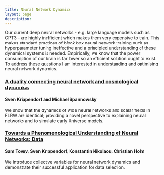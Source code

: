```yaml
---
title: Neural Network Dynamics
layout: page
description: 
---
```


Our current deep neural networks - e.g. large language models such as GPT3 - are highly inefficient which makes them very expensive to train. This makes standard practices of *black box* neural network training such as hyperparameter tuning ineffective and a principled understanding of these dynamical systems is needed. Empirically, we know that the power consumption of our brain is far lower so an efficient solution ought to exist. To address these questions I am interested in understanding and optimising neural network dynamics.

### [A duality connecting neural network and cosmological dynamics](https://arxiv.org/abs/2202.11104)
#### Sven Krippendorf and Michael Spannowsky 

We show that the dynamics of wide neural networks and scalar fields in FLRW are identical; providing a novel perspective to explaining neural networks and to simulate early Universe models.

### [Towards a Phenomenological Understanding of Neural Networks: Data](https://arxiv.org/abs/2305.00995)
#### Sam Tovey, Sven Krippendorf, Konstantin Nikolaou, Christian Holm

We introduce collective variables for neural network dynamics and demonstrate their successful application for data selection.
